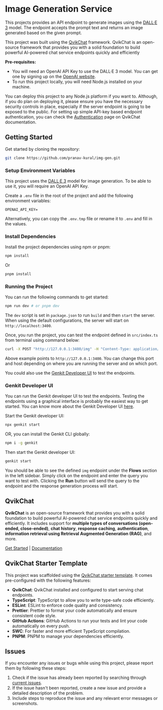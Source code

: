 # Image Generation Service

This projects provides an API endpoint to generate images using the [DALL·E 3](https://openai.com/index/dall-e-3) model. The endpoint accepts the prompt text and returns an image generated based on the given prompt.

This project was built using the [QvikChat](https://qvikchat.pkural.ca) framework. QvikChat is an open-source framework that provides you with a solid foundation to build powerful AI-powered chat service endpoints quickly and efficiently

**Pre-requisites:**

- You will need an OpenAI API Key to use the DALL·E 3 model. You can get one by signing up on the [OpenAI website](https://openai.com/api/).
- To run this project locally, you will need Node.js installed on your machine.

You can deploy this project to any Node.js platform if you want to. Although, if you do plan on deploying it, please ensure you have the necessary security controls in place, especially if the server endpoint is going to be exposed to the public. For setting up simple API-key based endpoint authentication, you can check the [Authentication](https://qvikchat.pkural.ca/authentication) page on QvikChat documentation.

## Getting Started

Get started by cloning the repository:

```bash copy
git clone https://github.com/pranav-kural/img-gen.git
```

### Setup Environment Variables

This project uses the [DALL·E 3](https://openai.com/index/dall-e-3) model for image generation. To be able to use it, you will require an OpenAI API Key.

Create a `.env` file in the root of the project and add the following environment variables:

```env copy
OPENAI_API_KEY=
```

Alternatively, you can copy the `.env.tmp` file or rename it to `.env` and fill in the values.

### Install Dependencies

Install the project dependencies using npm or pnpm:

```bash
npm install
```

Or

```bash
pnpm install
```

### Running the Project

You can run the following commands to get started:

```bash
npm run dev # or pnpm dev
```

The `dev` script is set in `package.json` to run `build` and then `start` the server. When using the default configurations, the server will start on `http://localhost:3400`.

Once, you run the project, you can test the endpoint defined in `src/index.ts` from terminal using command below:

```bash copy
curl -X POST "http://127.0.0.1:3400/img" -H "Content-Type: application/json"  -d '{"data": { "query": "a 3D painting like illustration of a cute lama in a hot balloon" } }'
```

Above example points to `http://127.0.0.1:3400`. You can change this port and host depending on where you are running the server and on which port.

You could also use the [Genkit Developer UI](#genkit-developer-ui) to test the endpoints.

### Genkit Developer UI

You can run the Genkit developer UI to test the endpoints. Testing the endpoints using a graphical interface is probably the easiest way to get started. You can know more about the Genkit Developer UI [here](https://firebase.google.com/docs/genkit/devtools#genkit_developer_ui).

Start the Genkit developer UI:

```bash copy
npx genkit start
```

OR, you can install the Genkit CLI globally:

```bash copy
npm i -g genkit
```

Then start the Genkit developer UI:

```bash copy
genkit start
```

You should be able to see the defined `img` endpoint under the **Flows** section in the left sidebar. Simply click on the endpoint and enter the query you want to test with. Clicking the **Run** button will send the query to the endpoint and the response generation process will start.

## QvikChat

**QvikChat** is an open-source framework that provides you with a solid foundation to build powerful AI-powered chat service endpoints quickly and efficiently. It includes support for **multiple types of conversations (open-ended, close-ended)**, **chat history**, **response caching**, **authentication**, **information retrieval using Retrieval Augmented Generation (RAG)**, and more.

[Get Started](https://qvikchat.pkural.ca/getting-started) | [Documentation](https://qvikchat.pkural.ca)

## QvikChat Starter Template

This project was scaffolded using the [QvikChat starter template](https://github.com/oconva/qvikchat-starter-template). It comes pre-configured with the following features:

- **QvikChat**: QvikChat installed and configured to start serving chat endpoints.
- **TypeScript**: TypeScript to allow you to write type-safe code efficiently.
- **ESLint**: ESLint to enforce code quality and consistency.
- **Prettier**: Prettier to format your code automatically and ensure consistent code style.
- **GitHub Actions**: GitHub Actions to run your tests and lint your code automatically on every push.
- **SWC**: For faster and more efficient TypeScript compilation.
- **PNPM**: PNPM to manage your dependencies efficiently.

## Issues

If you encounter any issues or bugs while using this project, please report them by following these steps:

1. Check if the issue has already been reported by searching through [current issues](https://github.com/pranav-kural/img-gen/issues).
2. If the issue hasn't been reported, create a new issue and provide a detailed description of the problem.
3. Include steps to reproduce the issue and any relevant error messages or screenshots.
